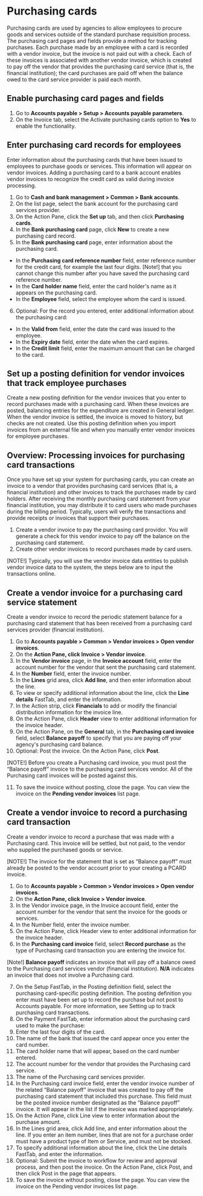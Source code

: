 # Purchasing cards

Purchasing cards are used by agencies to allow employees to procure goods and services outside of the standard purchase requisition process. The purchasing card pages and fields provide a method for tracking purchases. Each purchase made by an employee with a card is recorded with a vendor invoice, but the invoice is not paid out with a check. Each of these invoices is associated with another vendor invoice, which is created to pay off the vendor that provides the purchasing card service (that is, the financial institution); the card purchases are paid off when the balance owed to the card service provider is paid each month.

## Enable purchasing card pages and fields
1. Go to **Accounts payable > Setup > Accounts payable parameters**.
2. On the Invoice tab, select the Activate purchasing cards option to **Yes** to enable the functionality.

## Enter purchasing card records for employees
Enter information about the purchasing cards that have been issued to employees to purchase goods or services. This information will appear on vendor invoices. Adding a purchasing card to a bank account enables vendor invoices to recognize the credit card as valid during invoice processing.

1. Go to **Cash and bank management > Common > Bank accounts**.
2. On the list page, select the bank account for the purchasing card services provider.
3. On the Action Pane, click the **Set up** tab, and then click **Purchasing cards**.
4. In the **Bank purchasing card** page, click **New** to create a new purchasing card record.
5. In the **Bank purchasing card** page, enter information about the purchasing card. 
- In the **Purchasing card reference number** field, enter reference number for the credit card, for example the last four digits.
  [Note!] that you cannot change this number after you have saved the purchasing card reference number.
- In the **Card holder name** field, enter the card holder's name as it appears on the purchasing card.
- In the **Employee** field, select the employee whom the card is issued.
6. Optional: For the record you entered, enter additional information about the purchasing card: 
- In the **Valid from** field, enter the date the card was issued to the employee.
- In the **Expiry date** field, enter the date when the card expires.
- In the **Credit limit** field, enter the maximum amount that can be charged to the card.


## Set up a posting definition for vendor invoices that track employee purchases

Create a new posting definition for the vendor invoices that you enter to record purchases made with a purchasing card. When these invoices are posted, balancing entries for the expenditure are created in General ledger. When the vendor invoice is settled, the invoice is moved to history, but checks are not created. Use this posting definition when you import invoices from an external file and when you manually enter vendor invoices for employee purchases.

## Overview: Processing invoices for purchasing card transactions

Once you have set up your system for purchasing cards, you can create an invoice to a vendor that provides purchasing card services (that is, a financial institution) and other invoices to track the purchases made by card holders.
After receiving the monthly purchasing card statement from your financial institution, you may distribute it to card users who made purchases during the billing period. Typically, users will verify the transactions and provide receipts or invoices that support their purchases.
1. Create a vendor invoice to pay the purchasing card providor. You will generate a check for this vendor invoice to pay off the balance on the purchasing card statement. 
2.  Create other vendor invoices to record purchases made by card users.  

[NOTE!] Typically, you will use the vendor invoice data entities to publish vendor invoice data to the system, the steps below are to input the transactions online.

## Create a vendor invoice for a purchasing card service statement

Create a vendor invoice to record the periodic statement balance for a purchasing card statement that has been received from a purchasing card services provider (financial institution).
1. Go to **Accounts payable > Common > Vendor invoices > Open vendor invoices**.
2. On the **Action Pane, click Invoice > Vendor invoice**.
3. In the **Vendor invoice** page, in the **Invoice account** field, enter the account number for the vendor that sent the purchasing card statement.
4. In the **Number** field, enter the invoice number.
5. In the **Lines** grid area, click **Add line**, and then enter information about the line. 
6. To view or specify additional information about the line, click the **Line details** FastTab, and enter the information.
7. In the Action strip, click **Financials** to add or modify the financial distribution information for the invoice line.
8. On the Action Pane, click **Header** view to enter additional information for the invoice header.
9. On the Action Pane, on the **General** tab, in the **Purchasing card invoice** field, select **Balance payoff** to specify that you are paying off your agency's purchasing card balance.
10. Optional: Post the invoice. On the Action Pane, click **Post**.

[NOTE!] Before you create a Purchasing card invoice, you must post the “Balance payoff” invoice to the purchasing card services vendor. All of the Purchasing card invoices will be posted against this.

11. To save the invoice without posting, close the page. You can view the invoice on the **Pending vendor invoices** list page.

## Create a vendor invoice to record a purchasing card transaction

Create a vendor invoice to record a purchase that was made with a Purchasing card. This invoice will be settled, but not paid, to the vendor who supplied the purchased goods or service.

[NOTE!] The invoice for the statement that is set as “Balance payoff” must already be posted to the vendor account prior to your creating a PCARD invoice.

1. Go to **Accounts payable > Common > Vendor invoices > Open vendor invoices**.
2. On the **Action Pane, click Invoice > Vendor invoice**.
3. In the Vendor invoice page, in the Invoice account field, enter the account number for the vendor that sent the invoice for the goods or services.
4. In the Number field, enter the invoice number.
5. On the Action Pane, click Header view to enter additional information for the invoice header.
6. In the **Purchasing card invoice** field, select **Record purchase** as the type of Purchasing card transaction you are entering the invoice for. 

[Note!] **Balance payoff** indicates an invoice that will pay off a balance owed to the Purchasing card services vendor (financial institution). **N/A** indicates an invoice that does not involve a Purchasing card.

7. On the Setup FastTab, in the Posting definition field, select the purchasing card-specific posting definition. The posting definition you enter must have been set up to record the purchase but not post to Accounts payable. For more information, see Setting up to track purchasing card transactions.
8. On the Payment FastTab, enter information about the purchasing card used to make the purchase: 
9. Enter the last four digits of the card.
10. The name of the bank that issued the card appear once you enter the card number.
11. The card holder name that will appear, based on the card number entered.
12. The account number for the vendor that provides the Purchasing card service.
13. The name of the Purchasing card services provider.
14. In the Purchasing card invoice field, enter the vendor invoice number of the related “Balance payoff” invoice that was created to pay off the purchasing card statement that included this purchase. This field must be the posted invoice number designated as the “Balance payoff” invoice. It will appear in the list if the invoice was marked appropriately.
15. On the Action Pane, click Line view to enter information about the purchase amount.
16. In the Lines grid area, click Add line, and enter information about the line. If you enter an item number, lines that are not for a purchase order must have a product type of Item or Service, and must not be stocked.
17. To specify additional information about the line, click the Line details FastTab, and enter the information. 
18. Optional: Submit the invoice to workflow for review and approval process, and then post the invoice. On the Action Pane, click Post, and then click Post in the page that appears.
19. To save the invoice without posting, close the page. You can view the invoice on the Pending vendor invoices list page.




